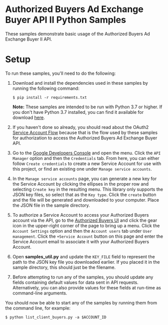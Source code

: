 # Authorized Buyers Ad Exchange Buyer API II Python Samples

These samples demonstrate basic usage of the Authorized Buyers Ad Exchange
Buyer II API.

# Setup

To run these samples, you'll need to do the following:

1. Download and install the dependencies used in these samples by running the
   following command:

   ```
   $ pip install -r requirements.txt
   ```
   **Note:** These samples are intended to be run with Python 3.7 or higher.
   If you don't have Python 3.7 installed, you can find it available for
   download [here](https://www.python.org/downloads/).
1. If you haven't done so already, you should read about the OAuth2
   [Service Account Flow](https://developers.google.com/accounts/docs/OAuth2ServiceAccount)
   because that is the flow used by these samples for authorization to access
   the Authorized Buyers Ad Exchange Buyer API.
1. Go to the [Google Developers Console](https://console.developers.google.com/)
   and open the menu. Click the `API Manager` option and then the `Credentials`
   tab. From here, you can either follow `Create credentials` to create a new
   Service Account for use with this project, or find an existing one under
   `Manage service accounts`.
1. In the `Manage service accounts` page, you can generate a new key for the
   Service Account by clicking the ellipses in the proper row and selecting
   `Create key` in the resulting menu. This library only supports the JSON key
   files, so select that as the `Key type`. Click the `create` button and the
   file will be generated and downloaded to your computer. Place the JSON file
   in the sample directory.
1. To authorize a Service Account to access your Authorized Buyers account via
   the API, go to the [Authorized Buyers UI](https://www.google.com/authorizedbuyers)
   and click the gear icon in the upper-right corner of the page to bring up a
   menu. Click the `Account Settings` option and then the `Account users` tab
   under `User management`. Click the `+Service Account` button on this page
   and enter the Service Account email to associate it with your Authorized
   Buyers Account.
1. Open **samples_util.py** and update the `KEY_FILE` field to represent the
   path to the JSON key file you downloaded earlier. If you placed it in the
   sample directory, this should just be the filename.
1. Before attempting to run any of the samples, you should update any fields
   containing default values for data sent in API requests. Alternatively, you
   can also provide values for these fields at run-time as command-line
   arguments.

You should now be able to start any of the samples by running them from the
command line, for example:

```
$ python list_client_buyers.py -a $ACCOUNT_ID
```

